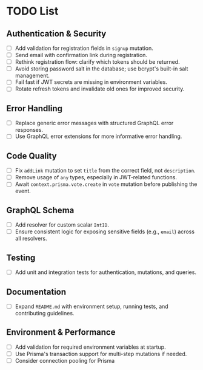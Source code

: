 # TODO List

## Authentication & Security
- [ ] Add validation for registration fields in `signup` mutation.
- [ ] Send email with confirmation link during registration.
- [ ] Rethink registration flow: clarify which tokens should be returned.
- [ ] Avoid storing password salt in the database; use bcrypt's built-in salt management.
- [ ] Fail fast if JWT secrets are missing in environment variables.
- [ ] Rotate refresh tokens and invalidate old ones for improved security.

## Error Handling
- [ ] Replace generic error messages with structured GraphQL error responses.
- [ ] Use GraphQL error extensions for more informative error handling.

## Code Quality
- [ ] Fix `addLink` mutation to set `title` from the correct field, not `description`.
- [ ] Remove usage of `any` types, especially in JWT-related functions.
- [ ] Await `context.prisma.vote.create` in `vote` mutation before publishing the event.

## GraphQL Schema
- [ ] Add resolver for custom scalar `IntID`.
- [ ] Ensure consistent logic for exposing sensitive fields (e.g., `email`) across all resolvers.

## Testing
- [ ] Add unit and integration tests for authentication, mutations, and queries.

## Documentation
- [ ] Expand `README.md` with environment setup, running tests, and contributing guidelines.

## Environment & Performance
- [ ] Add validation for required environment variables at startup.
- [ ] Use Prisma's transaction support for multi-step mutations if needed.
- [ ] Consider connection pooling for Prisma
